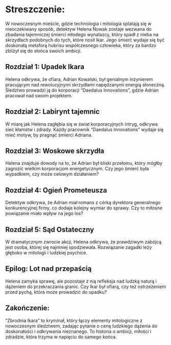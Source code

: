 # Streszczenie:
W nowoczesnym mieście, gdzie technologia i mitologia splatają się w nieoczekiwany sposób, detektyw Helena Nowak zostaje wezwana do zbadania tajemniczej śmierci młodego wynalazcy, który spadł z nieba na skrzydłach podobnych do tych, które nosił Ikar. Jego śmierć wydaje się być doskonałą metaforą hubrisu współczesnego człowieka, który za bardzo zbliżył się do słońca swoich ambicji.

## Rozdział 1: Upadek Ikara
Helena odkrywa, że ofiara, Adrian Kowalski, był genialnym inżynierem pracującym nad rewolucyjnymi skrzydłami napędzanymi energią słoneczną. Śledztwo prowadzi ją do korporacji “Daedalus Innovations”, gdzie Adrian pracował nad swoim projektem.

## Rozdział 2: Labirynt tajemnic
W miarę jak Helena zagłębia się w świat korporacyjnych intryg, odkrywa sieć kłamstw i zdrady. Każdy pracownik “Daedalus Innovations” wydaje się mieć motyw, by pragnąć śmierci Adriana.

## Rozdział 3: Woskowe skrzydła
Helena znajduje dowody na to, że Adrian był bliski przełomu, który mógłby zagrozić wielkim korporacjom energetycznym. Czy jego śmierć była wypadkiem, czy może celowym działaniem?

## Rozdział 4: Ogień Prometeusza
Detektyw odkrywa, że Adrian miał romans z córką dyrektora generalnego konkurencyjnej firmy, co dodaje kolejny wymiar do sprawy. Czy to miłosne powiązanie miało wpływ na jego los?

## Rozdział 5: Sąd Ostateczny
W dramatycznym zwrocie akcji, Helena odkrywa, że prawdziwym zabójcą jest osoba, której się najmniej spodziewała. Rozwiązanie zagadki leży głęboko w mitologii i ludzkiej psychice.

## Epilog: Lot nad przepaścią
Helena zamyka sprawę, ale pozostaje z nią refleksja nad ludzką naturą i dążeniem do przekraczania granic. Czy Ikar był ofiarą, czy też ostrzeżeniem przed pychą, która może prowadzić do upadku?

## Zakończenie:
“Zbrodnia Ikara” to kryminał, który łączy elementy mitologiczne z nowoczesnym śledztwem, zadając pytanie o cenę ludzkiego dążenia do doskonałości i odkrywania nieznanego. To historia o ambicji, miłości i zdradzie, która trzyma w napięciu do samego końca.
